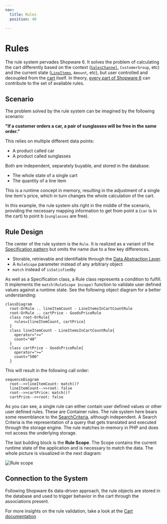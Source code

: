 ```yaml
---
nav:
  title: Rules
  position: 40

---
```


# Rules

The rule system pervades Shopware 6. It solves the problem of calculating the cart differently based on the context \([`SalesChannel`](../commerce/catalog/sales-channels), `CustomerGroup`, etc\) and the current state \([`LineItems`](../commerce/checkout-concept/cart#line-items), `Amount`, etc\), but user controlled and decoupled from the [cart](../commerce/checkout-concept/cart) itself. In theory, [every part of Shopware 6](../../resources/references/core-reference/rules-reference) can contribute to the set of available rules.

## Scenario

The problem solved by the rule system can be imagined by the following scenario:

**"If a customer orders a car, a pair of sunglasses will be free in the same order."**

This relies on multiple different data points:

* A product called car
* A product called sunglasses

Both are independent, separately buyable, and stored in the database.

* The whole state of a single cart
* The quantity of a line item

This is a runtime concept in memory, resulting in the adjustment of a single line item's price, which in turn changes the whole calculation of the cart.

In this example, the rule system sits right in the middle of the scenario, providing the necessary mapping information to get from point a \(`car` is in the cart\) to point b \(`sunglasses` are free\).

## Rule Design

The center of the rule system is the `Rule`. It is realized as a variant of the [Specification pattern](https://en.wikipedia.org/wiki/Specification_pattern) but omits the name due to a few key differences.

* Storable, retrievable and identifiable through the [Data Abstraction Layer](../../guides/plugins/plugins/framework/data-handling/).
* A `RuleScope` parameter instead of any arbitrary object
* `match` instead of `isSatisfiedBy`

As well as a Specification class, a Rule class represents a condition to fulfill. It implements the `match(RuleScope $scope)` function to validate user defined values against a runtime state. See the following object diagram for a better understanding:

```mermaid
classDiagram
  root-OrRule .. lineItemCount - LineItemsInCartCountRule
  root-OrRule .. cartPrice - GoodsPriceRule
  class root-OrRule{
    rules=[lineItemCount, cartPrice]
  }
  class lineItemCount - LineItemsInCartCountRule{
    operator=">="
    count="40"
  }
  class cartPrice - GoodsPriceRule{
    operator=">="
    count="500"
  }
```

This will result in the following call order:

```mermaid
sequenceDiagram
  root-->>lineItemCount: match()?
  lineItemCount-->>root: false
  root-->>cartPrice: match()?
  cartPrice-->>root: false
```

As you can see, a single rule can either contain user defined values or other user defined rules. These are Container rules. The rule system here bears some resemblance to the [SearchCriteria](../../guides/plugins/plugins/framework/data-handling/reading-data#Filtering), although independent. A Search Criteria is the representation of a query that gets translated and executed through the storage engine. The rule matches in-memory in PHP and does not access the underlying storage.

The last building block is the **Rule Scope**. The Scope contains the current runtime state of the application and is necessary to match the data. The whole picture is visualized in the next diagram:

![Rule scope](../../assets/framework-rules-rulesScope.svg)

## Connection to the System

Following Shopware 6s data-driven approach, the rule objects are stored in the database and used to trigger behavior in the cart through the associations present.

For more insights on the rule validation, take a look at the [Cart documentation](../commerce/checkout-concept/cart)
